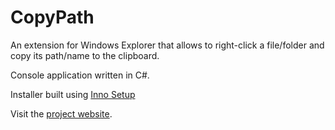 CopyPath
========

An extension for Windows Explorer that allows to right-click a file/folder and copy its path/name to the clipboard.

Console application written in C#. 

Installer built using [Inno Setup](http://www.jrsoftware.org/isinfo.php)

Visit the [project website](http://sother.github.com/CopyPath/).